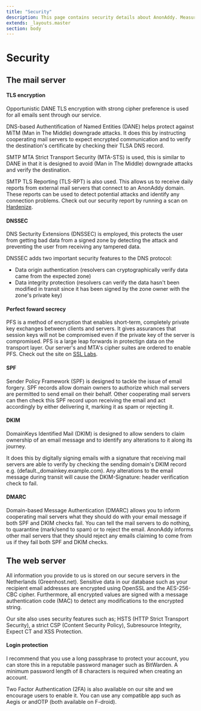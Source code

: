 ```yaml
---
title: "Security"
description: This page contains security details about AnonAddy. Measures are taken to keep your data safe and secure such as HSTS, encryption of sensitive details in the database and strong cipher suite preference.
extends: _layouts.master
section: body
---
```


<h1 class="w-full text-center">Security</h1>
<div class="w-full mt-4 mb-12">
  <div class="h-1 mx-auto gradient w-64 opacity-25 my-0 py-0 rounded-t"></div>
</div>

## **The mail server**

#### **TLS encryption**
Opportunistic DANE TLS encryption with strong cipher preference is used for all emails sent through our service.

DNS-based Authentification of Named Entities (DANE) helps protect against MiTM (Man in The Middle) downgrade attacks. It does this by instructing cooperating mail servers to expect encrypted communication and to verify the destination's certificate by checking their TLSA DNS record.

SMTP MTA Strict Transport Security (MTA-STS) is used, this is similar to DANE in that it is designed to avoid (Man in The Middle) downgrade attacks and verify the destination.

SMTP TLS Reporting (TLS-RPT) is also used. This allows us to receive daily reports from external mail servers that connect to an AnonAddy domain. These reports can be used to detect potential attacks and identify any connection problems. Check out our security report by running a scan on [Hardenize](https://www.hardenize.com/).

#### **DNSSEC**

DNS Secturity Extensions (DNSSEC) is employed, this protects the user from getting bad data from a signed zone by detecting the attack and preventing the user from receiving any tampered data.

DNSSEC adds two important security features to the DNS protocol:

* Data origin authentication (resolvers can cryptographically verify data came from the expected zone)
* Data integrity protection (resolvers can verify the data hasn't been modified in transit since it has been signed by the zone owner with the zone's private key)

#### **Perfect foward secrecy**

PFS is a method of encryption that enables short-term, completely private key exchanges between clients and servers. It gives assurances that session keys will not be compromised even if the private key of the server is compromised. PFS is a large leap forwards in protectign data on the transport layer. Our server's and MTA's cipher suites are ordered to enable PFS. Check out the site on [SSL Labs](https://www.ssllabs.com/ssltest/analyze.html?d=anonaddy.me).

#### **SPF**

Sender Policy Framework (SPF) is designed to tackle the issue of email forgery. SPF records allow domain owners to authorize which mail servers are permitted to send email on their behalf. Other cooperating mail servers can then check this SPF record upon receiving the email and act accordingly by either delivering it, marking it as spam or rejecting it.

#### **DKIM**

DomainKeys Identified Mail (DKIM) is designed to allow senders to claim ownership of an email message and to identify any alterations to it along its journey.

It does this by digitally signing emails with a signature that receiving mail servers are able to verify by checking the sending domain's DKIM record e.g. (default._domainkey.example.com). Any alterations to the email message during transit will cause the DKIM-Signature: header verification check to fail.

#### **DMARC**

Domain-based Message Authentication (DMARC) allows you to inform cooperating mail servers what they should do with your email message if both SPF and DKIM checks fail. You can tell the mail servers to do nothing, to quarantine (mark/send to spam) or to reject the email. AnonAddy informs other mail servers that they should reject any emails claiming to come from us if they fail both SPF and DKIM checks.

## The web server

All information you provide to us is stored on our secure servers in the Netherlands (Greenhost.net). Sensitive data in our database such as your recipient email addresses are encrypted using OpenSSL and the AES-256-CBC cipher. Furthermore, all encrypted values are signed with a message authentication code (MAC) to detect any modifications to the encrypted string.

Our site also uses security features such as; HSTS (HTTP Strict Transport Security), a strict CSP (Content Security Policy), Subresource Integrity, Expect CT and XSS Protection.

#### **Login protection**

I recommend that you use a long passphrase to protect your account, you can store this in a reputable password manager such as BitWarden. A minimum password length of 8 characters is required when creating an account.

Two Factor Authentication (2FA) is also available on our site and we encourage users to enable it. You can use any compatible app such as Aegis or andOTP (both available on F-droid).

